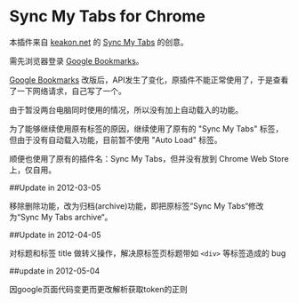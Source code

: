 # Sync My Tabs for Chrome

本插件来自 [keakon.net] 的 [Sync My Tabs] 的创意。

需先浏览器登录 [Google Bookmarks]。

[Google Bookmarks] 改版后，API发生了变化，原插件不能正常使用了，于是查看了一下网络请求，自己写了一个。

由于暂没两台电脑同时使用的情况，所以没有加上自动载入的功能。

为了能够继续使用原有标签的原因，继续使用了原有的 "Sync My Tabs" 标签，但由于没有自动载入功能，目前暂不使用 "Auto Load" 标签。

顺便也使用了原有的插件名：Sync My Tabs，但并没有放到 Chrome Web Store 上，仅自用。


  [keakon.net]: http://keakon.net
  [Sync My Tabs]: https://chrome.google.com/webstore/detail/eoallbnddbimmpfiodogdpndionkkjgb
  [Google Bookmarks]: https://www.google.com/bookmarks


##Update in 2012-03-05

移除删除功能，改为归档(archive)功能，即把原标签“Sync My Tabs“修改为“Sync My Tabs archive“。  

##Update in 2012-04-05

对标题和标签 title 做转义操作，解决原标签页标题带如 `<div>` 等标签造成的 bug

##update in 2012-05-04

因google页面代码变更而更改解析获取token的正则
